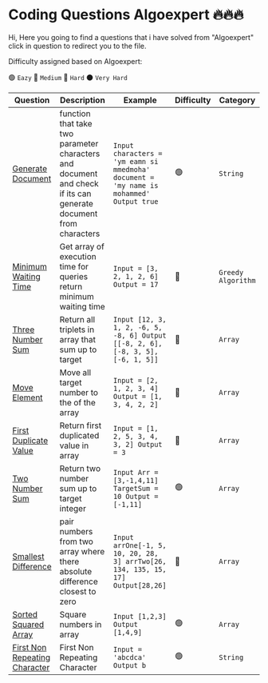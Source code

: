# Coding Questions Algoexpert 🔥🔥🔥

Hi, Here you going to find a questions that i have solved from "Algoexpert" click in question to redirect you to the file.

Difficulty assigned based on Algoexpert:

🟢 ``Eazy``
🔵 ``Medium``
🔴 ``Hard``
⚫ ``Very Hard``



| Question | Description  | Example  | Difficulty  | Category |
| ------------- | ------------- | ------------- | ------------- | ------------- |
| [Generate Document](https://github.com/MohaZain/Coding_Questions_algoexpert/blob/main/generate_document.py) | function that take two parameter characters and document and check if its can generate document from characters | ``Input characters = 'ym eamn si mmedmoha' document = 'my name is mohammed' Output true `` | 🟢 | ``String`` |
| [Minimum Waiting Time](https://github.com/MohaZain/Coding_Questions_algoexpert/blob/main/minimum_waiting_time.py) | Get array of execution time for queries return minimum waiting time | ``Input = [3, 2, 1, 2, 6] Output = 17 `` | 🔵 | ``Greedy Algorithm`` |
| [Three Number Sum](https://github.com/MohaZain/Coding_Questions_algoexpert/blob/main/three_number_sum.py) | Return all triplets in array that sum up to target | ``Input [12, 3, 1, 2, -6, 5, -8, 6] Output [[-8, 2, 6], [-8, 3, 5], [-6, 1, 5]]`` | 🔵 | ``Array`` |
| [Move Element](https://github.com/MohaZain/Coding_Questions_algoexpert/blob/main/move_element_to_end.py) | Move all target number to the of the array | ``Input = [2, 1, 2, 3, 4] Output = [1, 3, 4, 2, 2]`` | 🔵 | ``Array`` |
| [First Duplicate Value](https://github.com/MohaZain/Coding_Questions_algoexpert/blob/main/first_duplicate_value.py) | Return first duplicated value in array | ``Input = [1, 2, 5, 3, 4, 3, 2] Output = 3 `` | 🔵 | ``Array`` |
| [Two Number Sum](https://github.com/MohaZain/Coding_Questions_algoexpert/blob/main/two_number_sum.py) | Return two number sum up to target integer | ``Input Arr = [3,-1,4,11] TargetSum = 10 Output = [-1,11]`` | 🟢 | ``Array`` |
| [Smallest Difference](https://github.com/MohaZain/Coding_Questions_algoexpert/blob/main/smallest_difference.py) | pair numbers from two array where there absolute difference closest to zero | ``Input arrOne[-1, 5, 10, 20, 28, 3] arrTwo[26, 134, 135, 15, 17] Output[28,26]`` | 🔵 | ``Array`` |
| [Sorted Squared Array](https://github.com/MohaZain/Coding_Questions_algoexpert/blob/main/sorted_squared_array.py) | Square numbers in array | ``Input [1,2,3] Output [1,4,9]`` | 🟢 | ``Array`` |
| [First Non Repeating Character](https://github.com/MohaZain/Coding_Questions_algoexpert/blob/main/non_repeating_character.py) | First Non Repeating Character | ``Input = 'abcdca' Output b `` | 🟢 | ``String`` |
